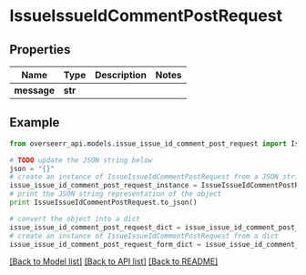 # IssueIssueIdCommentPostRequest


## Properties
Name | Type | Description | Notes
------------ | ------------- | ------------- | -------------
**message** | **str** |  | 

## Example

```python
from overseerr_api.models.issue_issue_id_comment_post_request import IssueIssueIdCommentPostRequest

# TODO update the JSON string below
json = "{}"
# create an instance of IssueIssueIdCommentPostRequest from a JSON string
issue_issue_id_comment_post_request_instance = IssueIssueIdCommentPostRequest.from_json(json)
# print the JSON string representation of the object
print IssueIssueIdCommentPostRequest.to_json()

# convert the object into a dict
issue_issue_id_comment_post_request_dict = issue_issue_id_comment_post_request_instance.to_dict()
# create an instance of IssueIssueIdCommentPostRequest from a dict
issue_issue_id_comment_post_request_form_dict = issue_issue_id_comment_post_request.from_dict(issue_issue_id_comment_post_request_dict)
```
[[Back to Model list]](../README.md#documentation-for-models) [[Back to API list]](../README.md#documentation-for-api-endpoints) [[Back to README]](../README.md)


